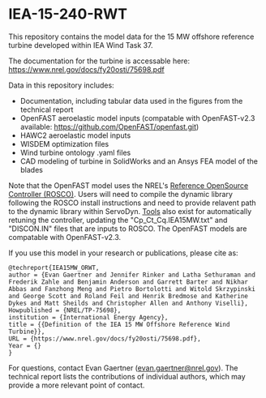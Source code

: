 # IEA-15-240-RWT
This repository contains the model data for the 15 MW offshore reference turbine developed within IEA Wind Task 37.

The documentation for the turbine is accessable here: https://www.nrel.gov/docs/fy20osti/75698.pdf

Data in this repository includes:
* Documentation, including tabular data used in the figures from the technical report
* OpenFAST aeroelastic model inputs (compatable with OpenFAST-v2.3 available: https://github.com/OpenFAST/openfast.git)
* HAWC2 aeroelastic model inputs
* WISDEM optimization files
* Wind turbine ontology .yaml files
* CAD modeling of turbine in SolidWorks and an Ansys FEA model of the blades

Note that the OpenFAST model uses the NREL's [Reference OpenSource Controller (ROSCO)](https://github.com/nrel/rosco).  Users will need to compile the dynamic library following the ROSCO install instructions and need to provide relavent path to the dynamic library within ServoDyn.  [Tools](https://github.com/NREL/ROSCO_toolbox) also exist for automatically retuning the controller, updating the "Cp_Ct_Cq.IEA15MW.txt" and "DISCON.IN" files that are inputs to ROSCO.  The OpenFAST models are compatable with OpenFAST-v2.3.

If you use this model in your research or publications, please cite as:

    @techreport{IEA15MW_ORWT,
    author = {Evan Gaertner and Jennifer Rinker and Latha Sethuraman and Frederik Zahle and Benjamin Anderson and Garrett Barter and Nikhar Abbas and Fanzhong Meng and Pietro Bortolotti and Witold Skrzypinski and George Scott and Roland Feil and Henrik Bredmose and Katherine Dykes and Matt Sheilds and Christopher Allen and Anthony Viselli},
    Howpublished = {NREL/TP-75698},
    institution = {International Energy Agency},
    title = {{Definition of the IEA 15 MW Offshore Reference Wind Turbine}},
    URL = {https://www.nrel.gov/docs/fy20osti/75698.pdf},
    Year = {}
    }

For questions, contact Evan Gaertner (evan.gaertner@nrel.gov).  The technical report lists the contributions of individual authors, which may provide a more relevant point of contact.
